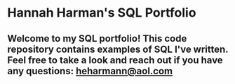 # Hannah Harman's SQL Portfolio

## Welcome to my SQL portfolio! This code repository contains examples of SQL I've written. Feel free to take a look and reach out if you have any questions: heharmann@aol.com
